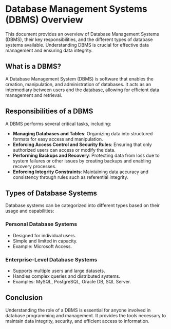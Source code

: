 # Database Management Systems (DBMS) Overview

This document provides an overview of Database Management Systems (DBMS), their key responsibilities, and the different types of database systems available. Understanding DBMS is crucial for effective data management and ensuring data integrity.

## What is a DBMS?

A Database Management System (DBMS) is software that enables the creation, manipulation, and administration of databases. It acts as an intermediary between users and the database, allowing for efficient data management and retrieval.

## Responsibilities of a DBMS

A DBMS performs several critical tasks, including:

- **Managing Databases and Tables**: Organizing data into structured formats for easy access and manipulation.
- **Enforcing Access Control and Security Rules**: Ensuring that only authorized users can access or modify the data.
- **Performing Backups and Recovery**: Protecting data from loss due to system failures or other issues by creating backups and enabling recovery processes.
- **Enforcing Integrity Constraints**: Maintaining data accuracy and consistency through rules such as referential integrity.

## Types of Database Systems

Database systems can be categorized into different types based on their usage and capabilities:

### Personal Database Systems

- Designed for individual users.
- Simple and limited in capacity.
- Example: Microsoft Access.

### Enterprise-Level Database Systems

- Supports multiple users and large datasets.
- Handles complex queries and distributed systems.
- Examples: MySQL, PostgreSQL, Oracle DB, SQL Server.

## Conclusion

Understanding the role of a DBMS is essential for anyone involved in database programming and management. It provides the tools necessary to maintain data integrity, security, and efficient access to information.